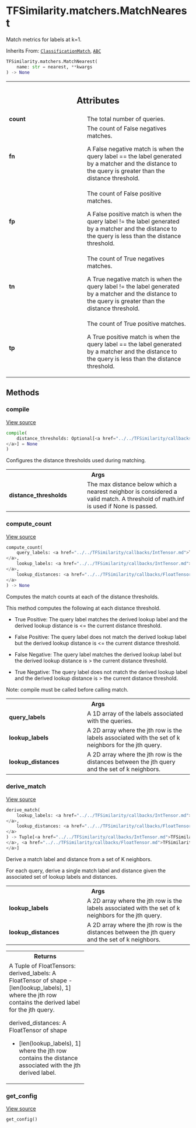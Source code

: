 # TFSimilarity.matchers.MatchNearest





Match metrics for labels at k=1.

Inherits From: [`ClassificationMatch`](../../TFSimilarity/callbacks/ClassificationMatch.md), [`ABC`](../../TFSimilarity/distances/ABC.md)

```python
TFSimilarity.matchers.MatchNearest(
    name: str = nearest, **kwargs
) -> None
```



<!-- Placeholder for "Used in" -->




<!-- Tabular view -->
 <table class="responsive fixed orange">
<colgroup><col width="214px"><col></colgroup>
<tr><th colspan="2"><h2 class="add-link">Attributes</h2></th></tr>

<tr>
<td>
<b>count</b>
</td>
<td>
The total number of queries.
</td>
</tr><tr>
<td>
<b>fn</b>
</td>
<td>
The count of False negatives matches.

A False negative match is when the query label == the label generated
by a matcher and the distance to the query is greater than the distance
threshold.
</td>
</tr><tr>
<td>
<b>fp</b>
</td>
<td>
The count of False positive matches.

A False positive match is when the query label != the label generated
by a matcher and the distance to the query is less than the distance
threshold.
</td>
</tr><tr>
<td>
<b>tn</b>
</td>
<td>
The count of True negatives matches.

A True negative match is when the query label != the label generated
by a matcher and the distance to the query is greater than the distance
threshold.
</td>
</tr><tr>
<td>
<b>tp</b>
</td>
<td>
The count of True positive matches.

A True positive match is when the query label == the label generated by
a matcher and the distance to the query is less than the distance
threshold.
</td>
</tr>
</table>



## Methods

<h3 id="compile">compile</h3>

<a target="_blank" class="external" href="https://github.com/tensorflow/similarity/blob/main/tensorflow_similarity/matchers/classification_match.py#L60-L73">View source</a>

```python
compile(
    distance_thresholds: Optional[<a href="../../TFSimilarity/callbacks/FloatTensor.md">TFSimilarity.callbacks.FloatTensor```
</a>] = None
)
```


Configures the distance thresholds used during matching.


<!-- Tabular view -->
 <table class="responsive fixed orange">
<colgroup><col width="214px"><col></colgroup>
<tr><th colspan="2">Args</th></tr>

<tr>
<td>
<b>distance_thresholds</b>
</td>
<td>
The max distance below which a nearest neighbor
is considered a valid match. A threshold of math.inf is used if None
is passed.
</td>
</tr>
</table>



<h3 id="compute_count">compute_count</h3>

<a target="_blank" class="external" href="https://github.com/tensorflow/similarity/blob/main/tensorflow_similarity/matchers/classification_match.py#L162-L201">View source</a>

```python
compute_count(
    query_labels: <a href="../../TFSimilarity/callbacks/IntTensor.md">TFSimilarity.callbacks.IntTensor```
</a>,
    lookup_labels: <a href="../../TFSimilarity/callbacks/IntTensor.md">TFSimilarity.callbacks.IntTensor```
</a>,
    lookup_distances: <a href="../../TFSimilarity/callbacks/FloatTensor.md">TFSimilarity.callbacks.FloatTensor```
</a>
) -> None
```


Computes the match counts at each of the distance thresholds.

This method computes the following at each distance threshold.

* True Positive: The query label matches the derived lookup label and
the derived lookup distance is <= the current distance threshold.

* False Positive: The query label does not match the derived lookup
label but the derived lookup distance is <= the current distance
threshold.

* False Negative: The query label matches the derived lookup label but
the derived lookup distance is > the current distance threshold.

* True Negative: The query label does not match the derived lookup
label and the derived lookup distance is > the current distance
threshold.

Note: compile must be called before calling match.

<!-- Tabular view -->
 <table class="responsive fixed orange">
<colgroup><col width="214px"><col></colgroup>
<tr><th colspan="2">Args</th></tr>

<tr>
<td>
<b>query_labels</b>
</td>
<td>
A 1D array of the labels associated with the queries.
</td>
</tr><tr>
<td>
<b>lookup_labels</b>
</td>
<td>
A 2D array where the jth row is the labels
associated with the set of k neighbors for the jth query.
</td>
</tr><tr>
<td>
<b>lookup_distances</b>
</td>
<td>
A 2D array where the jth row is the distances
between the jth query and the set of k neighbors.
</td>
</tr>
</table>



<h3 id="derive_match">derive_match</h3>

<a target="_blank" class="external" href="https://github.com/tensorflow/similarity/blob/main/tensorflow_similarity/matchers/match_nearest.py#L33-L60">View source</a>

```python
derive_match(
    lookup_labels: <a href="../../TFSimilarity/callbacks/IntTensor.md">TFSimilarity.callbacks.IntTensor```
</a>,
    lookup_distances: <a href="../../TFSimilarity/callbacks/FloatTensor.md">TFSimilarity.callbacks.FloatTensor```
</a>
) -> Tuple[<a href="../../TFSimilarity/callbacks/IntTensor.md">TFSimilarity.callbacks.IntTensor``<b>
</a>, <a href="../../TFSimilarity/callbacks/FloatTensor.md">TFSimilarity.callbacks.FloatTensor</b>``
</a>]
```


Derive a match label and distance from a set of K neighbors.

For each query, derive a single match label and distance given the
associated set of lookup labels and distances.

<!-- Tabular view -->
 <table class="responsive fixed orange">
<colgroup><col width="214px"><col></colgroup>
<tr><th colspan="2">Args</th></tr>

<tr>
<td>
<b>lookup_labels</b>
</td>
<td>
A 2D array where the jth row is the labels
associated with the set of k neighbors for the jth query.
</td>
</tr><tr>
<td>
<b>lookup_distances</b>
</td>
<td>
A 2D array where the jth row is the distances
between the jth query and the set of k neighbors.
</td>
</tr>
</table>



<!-- Tabular view -->
 <table class="responsive fixed orange">
<colgroup><col width="214px"><col></colgroup>
<tr><th colspan="2">Returns</th></tr>
<tr class="alt">
<td colspan="2">
A Tuple of FloatTensors:
derived_labels: A FloatTensor of shape
- [len(lookup_labels), 1] where the jth row contains the derived
label for the jth query.

derived_distances: A FloatTensor of shape
- [len(lookup_labels), 1] where the jth row contains the distance
associated with the jth derived label.
</td>
</tr>

</table>



<h3 id="get_config">get_config</h3>

<a target="_blank" class="external" href="https://github.com/tensorflow/similarity/blob/main/tensorflow_similarity/matchers/classification_match.py#L53-L58">View source</a>

```python
get_config()
```








